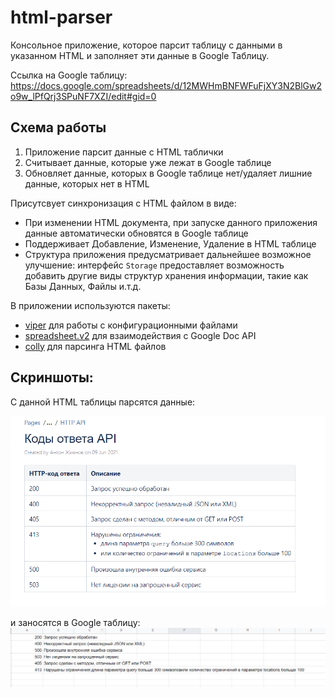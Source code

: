 # html-parser

Консольное приложение, которое парсит таблицу с данными в указанном HTML и заполняет эти данные в Google Таблицу.

Ссылка на Google таблицу: https://docs.google.com/spreadsheets/d/12MWHmBNFWFuFjXY3N2BlGw2o9w_lPfQrj3SPuNF7XZI/edit#gid=0

## Cхема работы

1. Приложение парсит данные с HTML таблички
2. Считывает данные, которые уже лежат в Google таблице
3. Обновляет данные, которых в Google таблице нет/удаляет лишние данные, которых нет в HTML

Присутсвует синхронизация с HTML файлом в виде:
- При изменении HTML документа, при запуске данного приложения данные автоматически обновятся в Google таблице
- Поддерживает Добавление, Изменение, Удаление в HTML таблице
- Структура приложения предусматривает дальнейшее возможное улучшение: интерфейс `Storage` предоставляет возможность добавить другие виды структур хранения информации, такие как Базы Данных, Файлы и.т.д.

В приложении используются пакеты:

- [viper](github.com/spf13/viper) для работы с конфигурационными файлами
- [spreadsheet.v2](gopkg.in/Iwark/spreadsheet.v2) для взаимодействия с Google Doc API
- [colly](github.com/gocolly/colly/v2) для парсинга HTML файлов

## Скриншоты:
C данной HTML таблицы парсятся данные:

![img.png](img.png)

и заносятся в Google таблицу:
![img_1.png](img_1.png)
